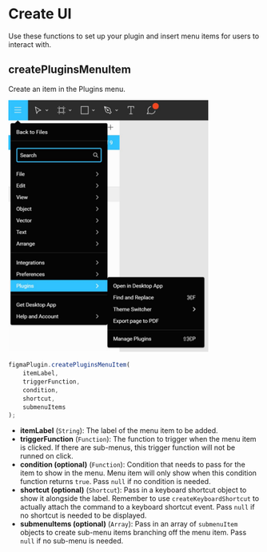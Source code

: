 # Create UI

Use these functions to set up your plugin and insert menu items for users to interact with.

## createPluginsMenuItem

Create an item in the Plugins menu.

<img src="images/pluginsMenu.jpg" width="400">

<!-- prettier-ignore -->
```javascript
figmaPlugin.createPluginsMenuItem(
	itemLabel,
	triggerFunction,
	condition,
	shortcut,
	submenuItems
);
```

- **itemLabel** (`String`): The label of the menu item to be added.
- **triggerFunction** (`Function`): The function to trigger when the menu item is clicked. If there are sub-menus, this trigger function will not be runned on click.
- **condition (optional)** (`Function`): Condition that needs to pass for the item to show in the menu. Menu item will only show when this condition function returns `true`. Pass `null` if no condition is needed.
- **shortcut (optional)** (`Shortcut`): Pass in a keyboard shortcut object to show it alongside the label. Remember to use `createKeyboardShortcut` to actually attach the command to a keyboard shortcut event. Pass `null` if no shortcut is needed to be displayed.
- **submenuItems (optional)** (`Array`): Pass in an array of `submenuItem` objects to create sub-menu items branching off the menu item. Pass `null` if no sub-menu is needed.
